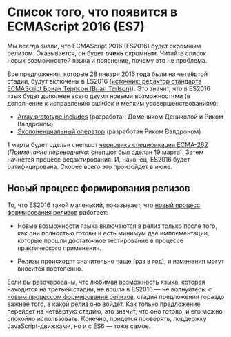 # Список того, что появится в ECMAScript 2016 (ES7)

Мы всегда знали, что ECMAScript 2016 (ES2016) будет скромным релизом. 
Оказывается, он будет **очень** скромным. Читайте список новых возможностей 
языка и пояснение, почему это не проблема.

Все предложения, которые 28 января 2016 года были на четвёртой стадии, будут включены в ES2016
([источник: редактор стандарта ECMAScript Бриан Терлсон (Brian Terlson)][1]). 
Это значит, что в ES2016 язык будет дополнен всего двумя новыми возможностями 
(в дополнение к исправлению ошибок и мелким усовершенствованиям):

* [Array.prototype.includes][4] (разработан Домеником Дениколой и Риком Валдроном)
* [Экспоненциальный оператор][5] (разработан Риком Валдроном)

1 марта будет сделан снепшот [черновика спецификации ECMA-262][2] (*Примечание переводчика*: 
[снепшот][6] был сделан 19 марта). Затем начнется процесс редактирования. И, наконец, 
ES2016 будет ратифицирована. Скорее всего это произойдет в июне.


## Новый процесс формирования релизов

То, что ES2016 такой маленький, показывает, что [новый процесс формирования релизов][3]
работает:
   
* Новые возможности языка включаются в релиз только после того, как они полностью готовы и 
  есть минимум две имплементации, которые прошли достаточное тестирование в процессе
  практического применения.

* Релизы происходят значительно чаще (раз в год), и изменения могут вносится постепенно.

Если вы разочарованы, что любимая возможность языка, которая находится на третьей стадии, не вошла
в ES2016 — не волнуйтесь: с [новым процессом формирования релизов][3], стадия предложения
гораздо важнее того, в какой релиз оно войдет. Как только предложение перейдет на четвёртую стадию, 
это значит, что оно готово, и его можно спокойно использовать. Конечно, придется проверять, 
поддержку JavaScript-движками, но и с ES6 — тоже самое.

 [1]: https://twitter.com/bterlson/status/692427832555892736
 [2]: https://tc39.github.io/ecma262/
 [3]: http://www.2ality.com/2015/11/tc39-process.html
 [4]: http://www.2ality.com/2016/02/array-prototype-includes.html
 [5]: http://www.2ality.com/2016/02/exponentiation-operator.html
 [6]: https://tc39.github.io/ecma262/2016/
